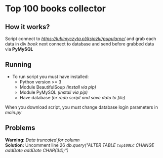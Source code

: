# Top 100 books collector

## How it works?
Script connect to *https://lubimyczyta.pl/ksiazki/pupularne/* and grab each data in div *book* next connect to database and send before grabbed data via **PyMySQL**

## Running
* To run script you must have installed:
  - Python version >= 3
  - Module BeautifulSoup *(install via pip)*
  - Module PyMySQL *(install via pip)*
  - Have database *(or redo script and save data to file)*

When you download script, you must change database login parameters in *main.py*

## Problems
**Warning:** *Data truncated for column*  
**Solution:** Uncomment line 26 *db.query("ALTER TABLE `top100LC` CHANGE addDate addDate CHAR(34);")* 
